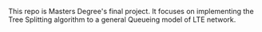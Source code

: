 This repo is Masters Degree's final project. 
It focuses on implementing the Tree Splitting algorithm to a general Queueing model of LTE network.
